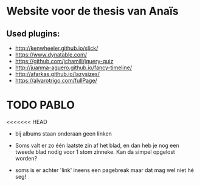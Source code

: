# Website voor de thesis van Anaïs

## Used plugins:

* http://kenwheeler.github.io/slick/
* https://www.dynatable.com/
* https://github.com/jchamill/jquery-quiz
* http://juanma-aguero.github.io/fancy-timeline/
* http://afarkas.github.io/lazysizes/
* https://alvarotrigo.com/fullPage/


# TODO PABLO
<<<<<<< HEAD
* bij albums staan onderaan geen linken
* Soms valt er zo één laatste zin af het blad, en dan heb je nog een tweede blad nodig voor 1 stom zinneke. Kan da simpel opgelost worden? 

* soms is er achter 'link' ineens een pagebreak maar dat mag wel niet hé seg!